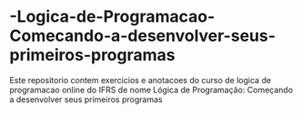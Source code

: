 # -Logica-de-Programacao-Comecando-a-desenvolver-seus-primeiros-programas

Este repositorio contem exercicios e anotacoes do curso de logica de programacao online do IFRS de nome  Lógica de Programação: Começando
 a desenvolver seus primeiros programas
